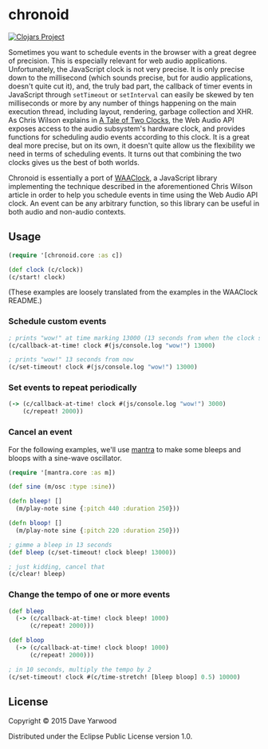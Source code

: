 # chronoid

[![Clojars Project](http://clojars.org/chronoid/latest-version.svg)](http://clojars.org/chronoid)

Sometimes you want to schedule events in the browser with a great degree of precision. This is especially relevant for web audio applications. Unfortunately, the JavaScript clock is not very precise. It is only precise down to the millisecond (which sounds precise, but for audio applications, doesn't quite cut it), 
and, the truly bad part, the callback of timer events in JavaScript through `setTimeout` or `setInterval` can easily be skewed by ten milliseconds
or more by any number of things happening on the main execution thread, including layout, rendering, garbage collection and XHR.
As Chris Wilson explains in [A Tale of Two Clocks](http://www.html5rocks.com/en/tutorials/audio/scheduling), the Web Audio API exposes access to the audio subsystem's hardware clock, and provides functions for scheduling audio events according to this clock. It is a great deal more precise, but on its own, it doesn't quite allow us the flexibility we need in terms of scheduling events.
It turns out that combining the two clocks gives us the best of both worlds.

Chronoid is essentially a port of [WAAClock](https://github.com/sebpiq/WAAClock), a JavaScript library implementing the technique described in the aforementioned Chris Wilson article in order to help you schedule events in time using the Web Audio API clock. An event can be any arbitrary function, so this library can be useful in both audio and non-audio contexts.

## Usage

```clojure
(require '[chronoid.core :as c])

(def clock (c/clock))
(c/start! clock)
```

(These examples are loosely translated from the examples in the WAAClock README.)

### Schedule custom events

```clojure
; prints "wow!" at time marking 13000 (13 seconds from when the clock started)
(c/callback-at-time! clock #(js/console.log "wow!") 13000)

; prints "wow!" 13 seconds from now
(c/set-timeout! clock #(js/console.log "wow!") 13000)
```

### Set events to repeat periodically

```clojure
(-> (c/callback-at-time! clock #(js/console.log "wow!") 3000)
    (c/repeat! 2000))
```

### Cancel an event

For the following examples, we'll use [mantra](http://github.com/daveyarwood/mantra) to make some bleeps and bloops with a sine-wave oscillator.

```clojure
(require '[mantra.core :as m])

(def sine (m/osc :type :sine))

(defn bleep! []
  (m/play-note sine {:pitch 440 :duration 250}))

(defn bloop! []
  (m/play-note sine {:pitch 220 :duration 250}))

; gimme a bleep in 13 seconds
(def bleep (c/set-timeout! clock bleep! 13000))

; just kidding, cancel that
(c/clear! bleep)
```

### Change the tempo of one or more events

```clojure
(def bleep 
  (-> (c/callback-at-time! clock bleep! 1000) 
      (c/repeat! 2000)))

(def bloop
  (-> (c/callback-at-time! clock bloop! 1000) 
      (c/repeat! 2000)))

; in 10 seconds, multiply the tempo by 2
(c/set-timeout! clock #(c/time-stretch! [bleep bloop] 0.5) 10000)
```

## License

Copyright © 2015 Dave Yarwood

Distributed under the Eclipse Public License version 1.0.


